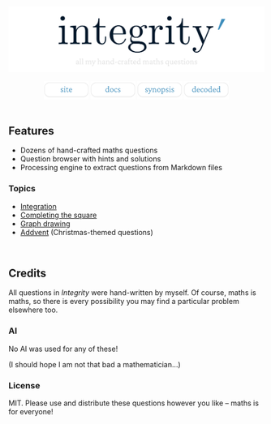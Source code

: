 ![integrity’](assets/integrity-banner.png)

<div align="center">

<a href="https://sup2point0.github.io/integrity">
  <img height="36px" alt="site" src="assets/links/site.png"></a>
<a href="docs/">
  <img height="36px" alt="docs" src="assets/links/docs.png"></a>
<a href="synopsis.md">
  <img height="36px" alt="synopsis" src="assets/links/synopsis.png"></a>
<a href="edu.md">
  <img height="36px" alt="decoded" src="assets/links/decoded.png"></a>

</div>


<br>


## Features

- Dozens of hand-crafted maths questions
- Question browser with hints and solutions
- Processing engine to extract questions from Markdown files

### Topics
- [Integration](https://sup2point0.github.io/integrity/integrals)
- [Completing the square](https://sup2point0.github.io/complete-square)
- [Graph drawing](https://sup2point0.github.io/graphs)
- [Addvent](https://sup2point0.github.io/addvent) (Christmas-themed questions)


<br>


## Credits

All questions in *Integrity* were hand-written by myself. Of course, maths is maths, so there is every possibility you may find a particular problem elsewhere too.

### AI
No AI was used for any of these!

(I should hope I am not that bad a mathematician...)

### License
MIT. Please use and distribute these questions however you like – maths is for everyone!


<br>
